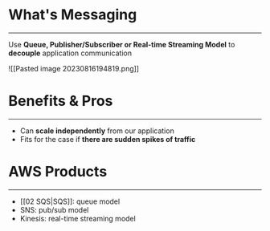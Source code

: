 # What's Messaging
---

Use **Queue, Publisher/Subscriber or Real-time Streaming Model** to **decouple** application communication

![[Pasted image 20230816194819.png]]

# Benefits & Pros
---

* Can **scale independently** from our application
* Fits for the case if **there are sudden spikes of traffic**

# AWS Products
---

* [[02 SQS|SQS]]: queue model
* SNS: pub/sub model
* Kinesis: real-time streaming model